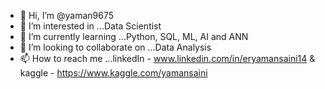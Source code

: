 - 👋 Hi, I’m @yaman9675
- 👀 I’m interested in ...Data Scientist
- 🌱 I’m currently learning ...Python, SQL, ML, AI and ANN
- 💞️ I’m looking to collaborate on ...Data Analysis
- 📫 How to reach me ...linkedIn - www.linkedin.com/in/eryamansaini14 & kaggle - https://www.kaggle.com/yamansaini

<!---
yaman9675/yaman9675 is a ✨ special ✨ repository because its `README.md` (this file) appears on your GitHub profile.
You can click the Preview link to take a look at your changes.
--->
